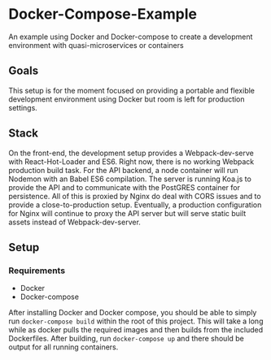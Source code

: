 # Docker-Compose-Example
An example using Docker and Docker-compose to create a development environment with quasi-microservices or containers

## Goals
This setup is for the moment focused on providing a portable and flexible development environment using Docker but room is left for production settings.

## Stack
On the front-end, the development setup provides a Webpack-dev-serve with React-Hot-Loader and ES6. Right now, there is no working Webpack production build task.
For the API backend, a node container will run Nodemon with an Babel ES6 compilation. The server is running Koa.js to provide the API and to communicate with the PostGRES container for persistence.
All of this is proxied by Nginx do deal with CORS issues and to provide a close-to-production setup. Eventually, a production configuration for Nginx will continue to proxy the API server but will serve static built assets instead of Webpack-dev-server.

## Setup
### Requirements
- Docker
- Docker-compose

After installing Docker and Docker compose, you should be able to simply run `docker-compose build` within the root of this project. This will take a long while as docker pulls the required images and then builds from the included Dockerfiles. After building, run `docker-compose up` and there should be output for all running containers.
